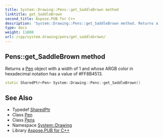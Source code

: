 ```yaml
---
title: System::Drawing::Pens::get_SaddleBrown method
linktitle: get_SaddleBrown
second_title: Aspose.PUB for C++
description: 'System::Drawing::Pens::get_SaddleBrown method. Returns a Pen object with a width of 1 and whose ARGB color in hexadecimal notation has a value of #FF8B4513 in C++.'
type: docs
weight: 11800
url: /cpp/system.drawing/pens/get_saddlebrown/
---
```

## Pens::get_SaddleBrown method


Returns a [Pen](../../pen/) object with a width of 1 and whose ARGB color in hexadecimal notation has a value of #FF8B4513.

```cpp
static SharedPtr<Pen> System::Drawing::Pens::get_SaddleBrown()
```

## See Also

* Typedef [SharedPtr](../../../system/sharedptr/)
* Class [Pen](../../pen/)
* Class [Pens](../)
* Namespace [System::Drawing](../../)
* Library [Aspose.PUB for C++](../../../)
